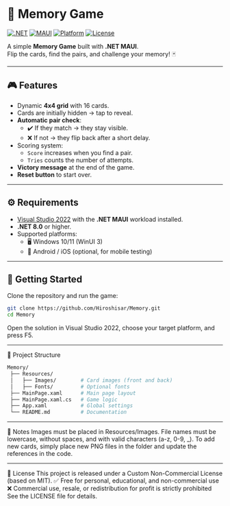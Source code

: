 # 🧠 Memory Game

[![.NET](https://img.shields.io/badge/.NET-8.0-512BD4?logo=dotnet&logoColor=white)](https://dotnet.microsoft.com/)
[![MAUI](https://img.shields.io/badge/MAUI-Cross%20Platform-512BD4?logo=visualstudio&logoColor=white)](https://learn.microsoft.com/dotnet/maui/)
[![Platform](https://img.shields.io/badge/Platform-Windows%20%7C%20Android-blue)]()
[![License](https://img.shields.io/badge/License-Non--Commercial-orange)](LICENSE)

A simple **Memory Game** built with **.NET MAUI**.  
Flip the cards, find the pairs, and challenge your memory! 🃏

---

## 🎮 Features
- Dynamic **4x4 grid** with 16 cards.
- Cards are initially hidden → tap to reveal.
- **Automatic pair check**:
  - ✔️ If they match → they stay visible.
  - ❌ If not → they flip back after a short delay.
- Scoring system:
  - `Score` increases when you find a pair.
  - `Tries` counts the number of attempts.
- **Victory message** at the end of the game.
- **Reset button** to start over.

---

## ⚙️ Requirements
- [Visual Studio 2022](https://visualstudio.microsoft.com/) with the **.NET MAUI** workload installed.
- **.NET 8.0** or higher.
- Supported platforms:
  - 🖥️ Windows 10/11 (WinUI 3)
  - 📱 Android / iOS (optional, for mobile testing)

---

## 🚀 Getting Started
Clone the repository and run the game:

```bash
git clone https://github.com/Hiroshisar/Memory.git
cd Memory
```

Open the solution in Visual Studio 2022, choose your target platform, and press F5.

---

📂 Project Structure

```bash
Memory/
 ├── Resources/
 │   ├── Images/        # Card images (front and back)
 │   ├── Fonts/         # Optional fonts
 ├── MainPage.xaml      # Main page layout
 ├── MainPage.xaml.cs   # Game logic
 ├── App.xaml           # Global settings
 └── README.md          # Documentation
```

---

📝 Notes
Images must be placed in Resources/Images.
File names must be lowercase, without spaces, and with valid characters (a-z, 0-9, _).
To add new cards, simply place new PNG files in the folder and update the references in the code.

---

📖 License
This project is released under a Custom Non-Commercial License (based on MIT). ✅ Free for personal, educational, and non-commercial use ❌ Commercial use, resale, or redistribution for profit is strictly prohibited
See the LICENSE file for details.
